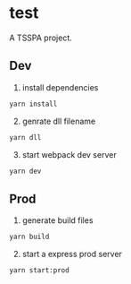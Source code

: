 # test

A TSSPA project.

## Dev
1. install dependencies
```bash
yarn install
```
2. genrate dll filename
```bash
yarn dll
```

3. start webpack dev server
```bash
yarn dev
```

## Prod
1. generate build files
```bash
yarn build
```
2. start a express prod server
```bash
yarn start:prod
```